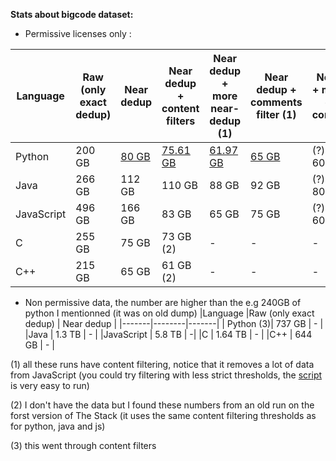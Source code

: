 **Stats about bigcode dataset:**

* Permissive licenses only :


 |Language |Raw (only exact dedup)  | Near dedup | Near dedup + content filters| Near dedup + more near-dedup (1)|Near dedup + comments filter (1)| Near dedup + more near-dedup + comments(1)|
|-------|--------|-------|--------|--------|--------|--------|
|Python | 200 GB| [80 GB](https://huggingface.co/datasets/bigcode/the-stack-dedup-pjj/tree/v1.1.a1) | [75.61 GB](https://huggingface.co/datasets/bigcode/the-stack-pjjs-no-pii-filtered) | [61.97 GB](https://huggingface.co/datasets/bigcode/stack-dedup-alt-filter-no-pii) | [65 GB](https://huggingface.co/datasets/bigcode/the-stack-comments-filter) | (?) less than 60 |
|Java | 266 GB |112 GB |110 GB | 88 GB | 92 GB |(?) less than 80 |
|JavaScript | 496 GB | 166 GB |83 GB| 65 GB | 75 GB |(?) less than 60|
|C | 255 GB | 75 GB |73 GB (2)| - | - |-|
|C++ | 215 GB | 65 GB |61 GB (2)|- | - |-|

* Non permissive data, the number are higher than the  e.g 240GB of python I mentionned (it was on old dump)
|Language |Raw (only exact dedup)  | Near dedup |
|-------|--------|-------|
| Python (3)| 737 GB | - |
|Java | 1.3 TB | - |
|JavaScript | 5.8 TB | -|
|C | 1.64 TB | - |
|C++ | 644 GB | - |

(1) all these runs have content filtering, notice that it removes a lot of data from JavaScript (you could try filtering with less strict thresholds, the [script](https://github.com/bigcode-project/bigcode-dataset/tree/main/preprocessing) is very easy to run)

(2) I don't have the data but I found these numbers from an old run on the forst version of The Stack (it uses the same content filtering thresholds as for python, java and js)

(3) this went through content filters